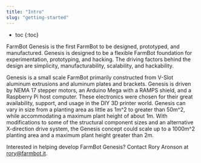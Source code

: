 ```yaml
---
title: "Intro"
slug: "getting-started"
---
```


* toc
{:toc}

FarmBot Genesis is the first FarmBot to be designed, prototyped, and manufactured. Genesis is designed to be a flexible FarmBot foundation for experimentation, prototyping, and hacking. The driving factors behind the design are simplicity, manufacturability, scalability, and hackability.

Genesis is a small scale FarmBot primarily constructed from V-Slot aluminum extrusions and aluminum plates and brackets. Genesis is driven by NEMA 17 stepper motors, an Arduino Mega with a RAMPS shield, and a Raspberry Pi host computer. These electronics were chosen for their great availability, support, and usage in the DIY 3D printer world. Genesis can vary in size from a planting area as little as 1m^2 to greater than 50m^2, while accommodating a maximum plant height of about 1m. With modifications to some of the structural component sizes and an alternative X-direction drive system, the Genesis concept could scale up to a 1000m^2 planting area and a maximum plant height greater than 2m.

Interested in helping develop FarmBot Genesis? Contact Rory Aronson at rory@farmbot.it.
